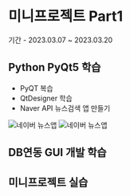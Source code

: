 # 미니프로젝트 Part1
기간 - 2023.03.07 ~ 2023.03.20

## Python PyQt5 학습
- PyQT 복습
- QtDesigner 학습
- Naver API 뉴스검색 앱 만들기

![네이버 뉴스앱](C:\source\miniprojects\images\navernews.png)
![네이버 뉴스앱](C:\source\miniprojects\images\naverNews02.png)


## DB연동 GUI 개발 학습

## 미니프로젝트 실습
